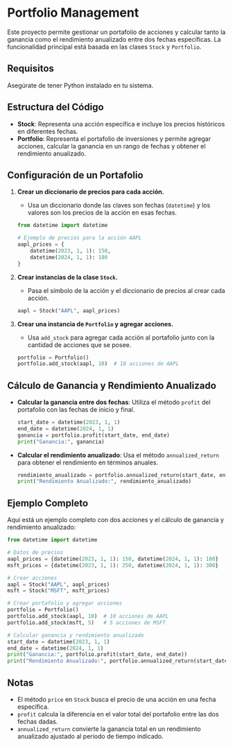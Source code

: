 # Portfolio Management

Este proyecto permite gestionar un portafolio de acciones y calcular tanto la ganancia como el rendimiento anualizado entre dos fechas específicas. La funcionalidad principal está basada en las clases `Stock` y `Portfolio`.

## Requisitos

Asegúrate de tener Python instalado en tu sistema.

## Estructura del Código

- **Stock**: Representa una acción específica e incluye los precios históricos en diferentes fechas.
- **Portfolio**: Representa el portafolio de inversiones y permite agregar acciones, calcular la ganancia en un rango de fechas y obtener el rendimiento anualizado.

## Configuración de un Portafolio

1. **Crear un diccionario de precios para cada acción.**
   - Usa un diccionario donde las claves son fechas (`datetime`) y los valores son los precios de la acción en esas fechas.
   
   ```python
   from datetime import datetime

   # Ejemplo de precios para la acción AAPL
   aapl_prices = {
       datetime(2023, 1, 1): 150,
       datetime(2024, 1, 1): 180
   }
   ```

2. **Crear instancias de la clase `Stock`.**
   - Pasa el símbolo de la acción y el diccionario de precios al crear cada acción.

   ```python
   aapl = Stock("AAPL", aapl_prices)
   ```

3. **Crear una instancia de `Portfolio` y agregar acciones.**
   - Usa `add_stock` para agregar cada acción al portafolio junto con la cantidad de acciones que se posee.

   ```python
   portfolio = Portfolio()
   portfolio.add_stock(aapl, 10)  # 10 acciones de AAPL
   ```

## Cálculo de Ganancia y Rendimiento Anualizado

- **Calcular la ganancia entre dos fechas**: Utiliza el método `profit` del portafolio con las fechas de inicio y final.

  ```python
  start_date = datetime(2023, 1, 1)
  end_date = datetime(2024, 1, 1)
  ganancia = portfolio.profit(start_date, end_date)
  print("Ganancia:", ganancia)
  ```

- **Calcular el rendimiento anualizado**: Usa el método `annualized_return` para obtener el rendimiento en términos anuales.

  ```python
  rendimiento_anualizado = portfolio.annualized_return(start_date, end_date)
  print("Rendimiento Anualizado:", rendimiento_anualizado)
  ```

## Ejemplo Completo

Aquí está un ejemplo completo con dos acciones y el cálculo de ganancia y rendimiento anualizado:

```python
from datetime import datetime

# Datos de precios
aapl_prices = {datetime(2023, 1, 1): 150, datetime(2024, 1, 1): 180}
msft_prices = {datetime(2023, 1, 1): 250, datetime(2024, 1, 1): 300}

# Crear acciones
aapl = Stock("AAPL", aapl_prices)
msft = Stock("MSFT", msft_prices)

# Crear portafolio y agregar acciones
portfolio = Portfolio()
portfolio.add_stock(aapl, 10)  # 10 acciones de AAPL
portfolio.add_stock(msft, 5)   # 5 acciones de MSFT

# Calcular ganancia y rendimiento anualizado
start_date = datetime(2023, 1, 1)
end_date = datetime(2024, 1, 1)
print("Ganancia:", portfolio.profit(start_date, end_date))
print("Rendimiento Anualizado:", portfolio.annualized_return(start_date, end_date))
```

## Notas

- El método `price` en `Stock` busca el precio de una acción en una fecha específica.
- `profit` calcula la diferencia en el valor total del portafolio entre las dos fechas dadas.
- `annualized_return` convierte la ganancia total en un rendimiento anualizado ajustado al periodo de tiempo indicado.
